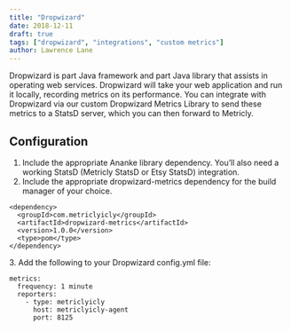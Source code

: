 ```yaml
---
title: "Dropwizard"
date: 2018-12-11
draft: true
tags: ["dropwizard", "integrations", "custom metrics"]
author: Lawrence Lane
---
```


Dropwizard is part Java framework and part Java library that assists in operating web services. Dropwizard will take your web application and run it locally, recording metrics on its performance. You can integrate with Dropwizard via our custom Dropwizard Metrics Library to send these metrics to a StatsD server, which you can then forward to Metricly.

## Configuration
1. Include the appropriate Ananke library dependency. You’ll also need a working StatsD (Metricly StatsD or Etsy StatsD) integration.
2. Include the appropriate dropwizard-metrics dependency for the build manager of your choice.

```
<dependency>
  <groupId>com.metriclyicly</groupId>
  <artifactId>dropwizard-metrics</artifactId>
  <version>1.0.0</version>
  <type>pom</type>
</dependency>
```
3\. Add the following to your Dropwizard config.yml file:

```
metrics:
  frequency: 1 minute
  reporters:
    - type: metriclyicly
      host: metriclyicly-agent
      port: 8125
```
